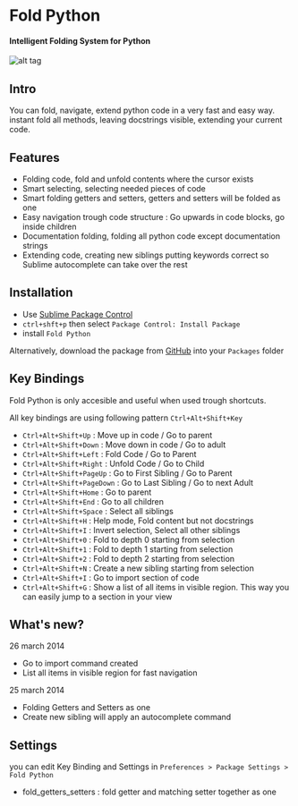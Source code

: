 # Fold Python
#### Intelligent Folding System for Python

![alt tag](https://dl.dropboxusercontent.com/u/1652825/code/sublime/foldpython/foldpython_basics.gif)

## Intro
You can fold, navigate, extend python code in a very fast and easy way.
instant fold all methods, leaving docstrings visible, extending your current code.

## Features
* Folding code, fold and unfold contents where the cursor exists
* Smart selecting, selecting needed pieces of code
* Smart folding getters and setters, getters and setters will be folded as one
* Easy navigation trough code structure : Go upwards in code blocks, go inside children
* Documentation folding, folding all python code except documentation strings
* Extending code, creating new siblings putting keywords correct so Sublime autocomplete can take over the rest

## Installation
* Use [Sublime Package Control](http://wbond.net/sublime_packages/package_control "Sublime Package Control")
* `ctrl+shft+p` then select `Package Control: Install Package`
* install `Fold Python`

Alternatively, download the package from [GitHub](https://github.com/svenfraeys/SublimeFoldPython "SublimeFoldPython") into your `Packages` folder

## Key Bindings
Fold Python is only accesible and useful when used trough shortcuts.

All key bindings are using following pattern `Ctrl+Alt+Shift+Key`

* `Ctrl+Alt+Shift+Up` : Move up in code / Go to parent
* `Ctrl+Alt+Shift+Down` : Move down in code / Go to adult
* `Ctrl+Alt+Shift+Left` : Fold Code / Go to Parent
* `Ctrl+Alt+Shift+Right` : Unfold Code / Go to Child
* `Ctrl+Alt+Shift+PageUp` : Go to First Sibling / Go to Parent
* `Ctrl+Alt+Shift+PageDown` : Go to Last Sibling / Go to next Adult
* `Ctrl+Alt+Shift+Home` : Go to parent
* `Ctrl+Alt+Shift+End` : Go to all children
* `Ctrl+Alt+Shift+Space` : Select all siblings
* `Ctrl+Alt+Shift+H` : Help mode, Fold content but not docstrings
* `Ctrl+Alt+Shift+I` : Invert selection, Select all other siblings
* `Ctrl+Alt+Shift+0` : Fold to depth 0 starting from selection
* `Ctrl+Alt+Shift+1` : Fold to depth 1 starting from selection
* `Ctrl+Alt+Shift+2` : Fold to depth 2 starting from selection
* `Ctrl+Alt+Shift+N` : Create a new sibling starting from selection
* `Ctrl+Alt+Shift+I` : Go to import section of code
* `Ctrl+Alt+Shift+G` : Show a list of all items in visible region. This way you can easily jump to a section in your view

## What's new?

26 march 2014

* Go to import command created
* List all items in visible region for fast navigation

25 march 2014

* Folding Getters and Setters as one
* Create new sibling will apply an autocomplete command

## Settings
you can edit Key Binding and Settings in `Preferences > Package Settings > Fold Python` 

* fold_getters_setters : fold getter and matching setter together as one
